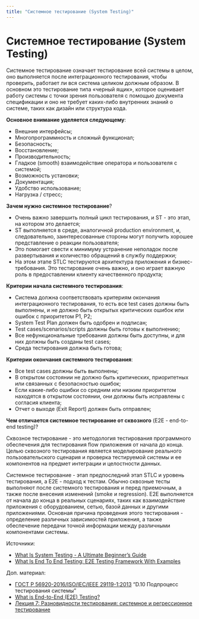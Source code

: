 ```yaml
---
title: "Системное тестирование (System Testing)"
---
```


# Системное тестирование (System Testing)

Системное тестирование означает тестирование всей системы в целом, оно выполняется после интеграционного тестирования, чтобы проверить, работает ли вся система целиком должным образом. В основном это тестирование типа «черный ящик», которое оценивает работу системы с точки зрения пользователя с помощью документа спецификации и оно не требует каких-либо внутренних знаний о системе, таких как дизайн или структура кода.

**Основное внимание уделяется следующему**:

* Внешние интерфейсы;
* Многопрограммность и сложный функционал;
* Безопасность;
* Восстановление;
* Производительность;
* Гладкое (smooth) взаимодействие оператора и пользователя с системой;
* Возможность установки;
* Документация;
* Удобство использование;
* Нагрузка / стресс;

**Зачем нужно системное тестирование**?

* Очень важно завершить полный цикл тестирования, и ST - это этап, на котором это делается;
* ST выполняется в среде, аналогичной production environment, и, следовательно, заинтересованные стороны могут получить хорошее представление о реакции пользователя;
* Это помогает свести к минимуму устранение неполадок после развертывания и количество обращений в службу поддержки;
* На этом этапе STLC тестируются архитектура приложения и бизнес-требования. Это тестирование очень важно, и оно играет важную роль в предоставлении клиенту качественного продукта;

**Критерии начала системного тестирования**:

* Система должна соответствовать критериям окончания интеграционного тестирования, то есть все test cases должны быть выполнены, и не должно быть открытых критических ошибок или ошибок с приоритетом P1, P2;
* System Test Plan должен быть одобрен и подписан;
* Test cases/scenarios/scripts должны быть готовы к выполнению;
* Все нефункциональные требования должны быть доступны, и для них должны быть созданы test cases;
* Среда тестирования должна быть готова;

**Критерии окончания системного тестирования**:

* Все test cases должны быть выполнены;
* В открытом состоянии не должно быть критических, приоритетных или связанных с безопасностью ошибок;
* Если какие-либо ошибки со средним или низким приоритетом находятся в открытом состоянии, они должны быть исправлены с согласия клиента;
* Отчет о выходе (Exit Report) должен быть отправлен;

**Чем отличается системное тестирование от сквозного** (E2E - end-to-end testing)?

Сквозное тестирование - это методология тестирования программного обеспечения для тестирования flow приложения от начала до конца. Целью сквозного тестирования является моделирование реального пользовательского сценария и проверка тестируемой системы и ее компонентов на предмет интеграции и целостности данных.

Системное тестирование - этап предпоследний этап STLC и уровень тестирования, а E2E - подход к тестам. Обычно сквозные тесты выполняют после системного тестирования и перед приемочным, а также после внесения изменений (smoke и regression). E2E выполняется от начала до конца в реальных сценариях, таких как взаимодействие приложения с оборудованием, сетью, базой данных и другими приложениями. Основная причина проведения этого тестирования - определение различных зависимостей приложения, а также обеспечение передачи точной информации между различными компонентами системы.

Источники:

* [What Is System Testing - A Ultimate Beginner’s Guide](https://www.softwaretestinghelp.com/system-testing/)
* [What Is End To End Testing: E2E Testing Framework With Examples](https://www.softwaretestinghelp.com/what-is-end-to-end-testing/#Why\_Do\_We\_Perform\_E2E\_Testing)

Доп. материал:

* [ГОСТ Р 56920-2016/ISO/IEC/IEEE 29119-1:2013](https://docs.cntd.ru/document/1200134996) “D.10 Подпроцесс тестирования системы”
* [What is End-to-End (E2E) Testing?](https://www.softwaretestingmaterial.com/end-to-end-testing/)
* [Лекция 7: Разновидности тестирования: системное и регрессионное тестирование](https://intuit.ru/studies/courses/48/48/lecture/1436)
